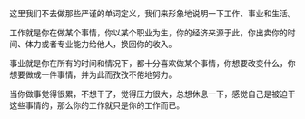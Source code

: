 这里我们不去做那些严谨的单词定义，我们来形象地说明一下工作、事业和生活。

  


工作就是你在做某个事情，你以某个职业为生，你的经济来源于此，你出卖你的时间、体力或者专业能力给他人，换回你的收入。

事业就是你在所有的时间和情况下，都十分喜欢做某个事情，你想要改变什么，你想要做成一件事情，并为此而孜孜不倦地努力。

当你做事觉得很累，不想干了，觉得压力很大，总想休息一下，感觉自己是被迫干这些事情的，那么你的工作就只是你的工作而已。


